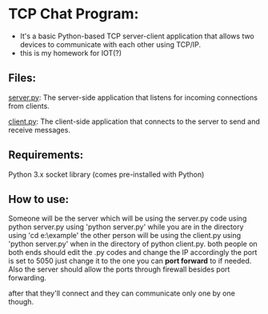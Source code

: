# TCP Chat Program:

- It's a basic Python-based TCP server-client application that allows two devices to communicate with each other using TCP/IP.
- this is my homework for IOT(?) 

## Files:

[server.py](https://github.com/pou-sou/Tamrin_aghaye_zare/blob/main/Source%20code/server.py): The server-side application that listens for incoming connections from clients.

[client.py](https://github.com/pou-sou/Tamrin_aghaye_zare/blob/main/Source%20code/client.py): The client-side application that connects to the server to send and receive messages. 
    
## Requirements:
  Python 3.x
  socket library (comes pre-installed with Python)

## How to use:

Someone will be the server which will be using the server.py code using python server.py using 'python server.py' while you are in the directory using 'cd e:\example'
the other person will be using the client.py using 'python server.py' when in the directory of python client.py.
both people on both ends should edit the .py codes and change the IP accordingly the port is set to 5050 just change it to the one you can **port forward** to if needed.
Also the server should allow the ports through firewall besides port forwarding.

after that they'll connect and they can communicate only one by one though.
